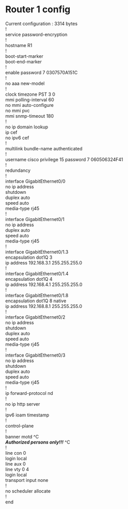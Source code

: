 # Router 1 config  
Current configuration : 3314 bytes  
!  
service password-encryption  
!  
hostname R1  
!  
boot-start-marker   
boot-end-marker  
!  
enable password 7 0307570A151C  
!  
no aaa new-model    
!  
clock timezone PST 3 0  
mmi polling-interval 60  
no mmi auto-configure  
no mmi pvc  
mmi snmp-timeout 180  
!  
no ip domain lookup  
ip cef  
no ipv6 cef  
!  
multilink bundle-name authenticated  
!  
username cisco privilege 15 password 7 060506324F41  
!  
redundancy  
!  
interface GigabitEthernet0/0  
 no ip address  
 shutdown  
 duplex auto  
 speed auto  
 media-type rj45  
!  
interface GigabitEthernet0/1  
 no ip address  
 duplex auto  
 speed auto  
 media-type rj45  
!  
interface GigabitEthernet0/1.3  
 encapsulation dot1Q 3  
 ip address 192.168.3.1 255.255.255.0   
!  
interface GigabitEthernet0/1.4  
 encapsulation dot1Q 4  
 ip address 192.168.4.1 255.255.255.0  
!  
interface GigabitEthernet0/1.8  
 encapsulation dot1Q 8 native    
 ip address 192.168.8.1 255.255.255.0    
!  
interface GigabitEthernet0/2  
 no ip address  
 shutdown  
 duplex auto  
 speed auto  
 media-type rj45  
!  
interface GigabitEthernet0/3  
 no ip address  
 shutdown  
 duplex auto  
 speed auto  
 media-type rj45  
!  
ip forward-protocol nd  
!  
no ip http server  
!  
ipv6 ioam timestamp  
!  
control-plane  
!  
banner motd ^C  
*****Authorized persons only!!!***** ^C  
!  
line con 0  
 login local  
line aux 0  
line vty 0 4  
 login local  
 transport input none  
!  
no scheduler allocate  
!  
end  



